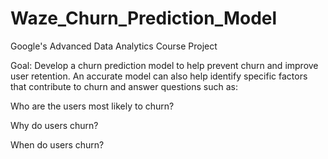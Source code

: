 # Waze_Churn_Prediction_Model
Google's Advanced Data Analytics Course Project

Goal: Develop a churn prediction model to help prevent churn and improve user retention. An accurate model can also help identify specific factors that contribute to churn and answer questions such as: 

Who are the users most likely to churn?

Why do users churn? 

When do users churn?
